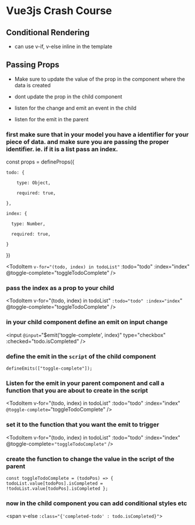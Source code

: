 # Vue3js Crash Course

## Conditional Rendering

* can use v-if, v-else inline in the template

## Passing Props

* Make sure to update the value of the prop in the component where the data is created

* dont update the prop in the child component

* listen for the change and emit an event in the child

* listen for the emit in the parent

### first make sure that in your model you have a identifier for your piece of data. and make sure you are passing the proper identifier. ie. if it is a list pass an index.

const props = defineProps({

    todo: {

        type: Object,

        required: true,

    },

    index: {

      type: Number,

      required: true,

    }
})

<TodoItem `v-for="(todo, index) in todoList"` :todo="todo" :index="index" @toggle-complete="toggleTodoComplete" />

### pass the index as a prop to your child

<TodoItem v-for="(todo, index) in todoList" `:todo="todo" :index="index`" @toggle-complete="toggleTodoComplete" />

### in your child component define an emit on input change

<input `@input=`"$emit('toggle-complete', index)" type="checkbox" :checked="todo.isCompleted" />

### define the emit in the `script` of the child component

`defineEmits(["toggle-complete"]);`

### Listen for the emit in your parent component and call a function that you are about to create in the script

<TodoItem v-for="(todo, index) in todoList" :todo="todo" :index="index" `@toggle-complete=`"toggleTodoComplete" />

### set it to the function that you want the emit to trigger
<TodoItem v-for="(todo, index) in todoList" :todo="todo" :index="index" @toggle-complete=`"toggleTodoComplete"` />

### create the function to change the value in the script of the parent 

`const toggleTodoComplete = (todoPos) => {
  todoList.value[todoPos].isCompleted = !todoList.value[todoPos].isCompleted
};`

### now in the child component you can add conditional styles etc

<span v-else `:class="{'completed-todo' : todo.isCompleted}"`>
